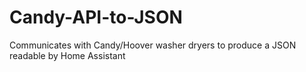 # Candy-API-to-JSON
Communicates with Candy/Hoover washer dryers to produce a JSON readable by Home Assistant

